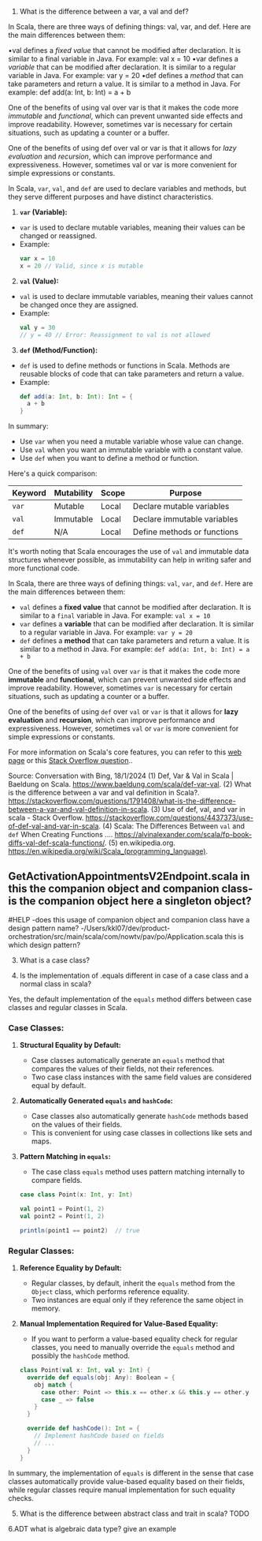 1. What is the difference between a var, a val and def?

In Scala, there are three ways of defining things: val, var, and def. Here are the main differences between them:

•val defines a *fixed value* that cannot be modified after declaration. It is similar to a final variable in Java. For example: val x = 10
•var defines a *variable* that can be modified after declaration. It is similar to a regular variable in Java. For example: var y = 20
•def defines a *method* that can take parameters and return a value. It is similar to a method in Java. For example: def add(a: Int, b: Int) = a + b

One of the benefits of using val over var is that it makes the code more *immutable* and *functional*, which can prevent unwanted side effects and improve readability. However, sometimes var is necessary for certain situations, such as updating a counter or a buffer.

One of the benefits of using def over val or var is that it allows for *lazy evaluation* and *recursion*, which can improve performance and expressiveness. However, sometimes val or var is more convenient for simple expressions or constants.



In Scala, `var`, `val`, and `def` are used to declare variables and methods, but they serve different purposes and have distinct characteristics.

1. **`var` (Variable):**
  - `var` is used to declare mutable variables, meaning their values can be changed or reassigned.
  - Example:
    ```scala
    var x = 10
    x = 20 // Valid, since x is mutable
    ```

2. **`val` (Value):**
  - `val` is used to declare immutable variables, meaning their values cannot be changed once they are assigned.
  - Example:
    ```scala
    val y = 30
    // y = 40 // Error: Reassignment to val is not allowed
    ```

3. **`def` (Method/Function):**
  - `def` is used to define methods or functions in Scala. Methods are reusable blocks of code that can take parameters and return a value.
  - Example:
    ```scala
    def add(a: Int, b: Int): Int = {
      a + b
    }
    ```

In summary:
- Use `var` when you need a mutable variable whose value can change.
- Use `val` when you want an immutable variable with a constant value.
- Use `def` when you want to define a method or function.

Here's a quick comparison:

| Keyword | Mutability | Scope | Purpose                                |
|---------|------------|-------|----------------------------------------|
| `var`   | Mutable    | Local | Declare mutable variables             |
| `val`   | Immutable  | Local | Declare immutable variables           |
| `def`   | N/A        | Local | Define methods or functions           |

It's worth noting that Scala encourages the use of `val` and immutable data structures whenever possible, as immutability can help in writing safer and more functional code.


In Scala, there are three ways of defining things: `val`, `var`, and `def`. Here are the main differences between them:

- `val` defines a **fixed value** that cannot be modified after declaration. It is similar to a `final` variable in Java. For example: `val x = 10`
- `var` defines a **variable** that can be modified after declaration. It is similar to a regular variable in Java. For example: `var y = 20`
- `def` defines a **method** that can take parameters and return a value. It is similar to a method in Java. For example: `def add(a: Int, b: Int) = a + b`

One of the benefits of using `val` over `var` is that it makes the code more **immutable** and **functional**, which can prevent unwanted side effects and improve readability. However, sometimes `var` is necessary for certain situations, such as updating a counter or a buffer.

One of the benefits of using `def` over `val` or `var` is that it allows for **lazy evaluation** and **recursion**, which can improve performance and expressiveness. However, sometimes `val` or `var` is more convenient for simple expressions or constants.

For more information on Scala's core features, you can refer to this [web page](^1^) or this [Stack Overflow question](^2^)..

Source: Conversation with Bing, 18/1/2024
(1) Def, Var & Val in Scala | Baeldung on Scala. https://www.baeldung.com/scala/def-var-val.
(2) What is the difference between a var and val definition in Scala?. https://stackoverflow.com/questions/1791408/what-is-the-difference-between-a-var-and-val-definition-in-scala.
(3) Use of def, val, and var in scala - Stack Overflow. https://stackoverflow.com/questions/4437373/use-of-def-val-and-var-in-scala.
(4) Scala: The Differences Between `val` and `def` When Creating Functions .... https://alvinalexander.com/scala/fp-book-diffs-val-def-scala-functions/.
(5) en.wikipedia.org. https://en.wikipedia.org/wiki/Scala_(programming_language).



GetActivationAppointmentsV2Endpoint.scala in this the companion object and companion class- is the companion object here a singleton object?
-

#HELP
-does this usage of companion object and companion class have a design pattern name? 
-/Users/kkl07/dev/product-orchestration/src/main/scala/com/nowtv/pav/po/Application.scala this is which design pattern?

3. What is a case class?

4. Is the implementation of .equals different in case of a case class and a normal class in scala?

Yes, the default implementation of the `equals` method differs between case classes and regular classes in Scala.

### Case Classes:

1. **Structural Equality by Default:**
    - Case classes automatically generate an `equals` method that compares the values of their fields, not their references.
    - Two case class instances with the same field values are considered equal by default.

2. **Automatically Generated `equals` and `hashCode`:**
    - Case classes also automatically generate `hashCode` methods based on the values of their fields.
    - This is convenient for using case classes in collections like sets and maps.

3. **Pattern Matching in `equals`:**
    - The case class `equals` method uses pattern matching internally to compare fields.

   ```scala
   case class Point(x: Int, y: Int)

   val point1 = Point(1, 2)
   val point2 = Point(1, 2)

   println(point1 == point2)  // true
   ```

### Regular Classes:

1. **Reference Equality by Default:**
    - Regular classes, by default, inherit the `equals` method from the `Object` class, which performs reference equality.
    - Two instances are equal only if they reference the same object in memory.

2. **Manual Implementation Required for Value-Based Equality:**
    - If you want to perform a value-based equality check for regular classes, you need to manually override the `equals` method and possibly the `hashCode` method.

   ```scala
   class Point(val x: Int, val y: Int) {
     override def equals(obj: Any): Boolean = {
       obj match {
         case other: Point => this.x == other.x && this.y == other.y
         case _ => false
       }
     }

     override def hashCode(): Int = {
       // Implement hashCode based on fields
       // ...
     }
   }
   ```

In summary, the implementation of `equals` is different in the sense that case classes automatically provide value-based equality based on their fields, while regular classes require manual implementation for such equality checks.


5. What is the difference between abstract class and trait in scala? TODO

6.ADT what is algebraic data type? give an example